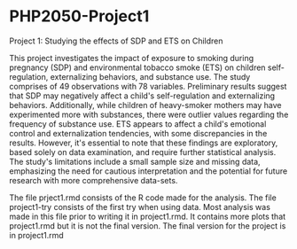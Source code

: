 # PHP2050-Project1
Project 1: Studying the effects of SDP and ETS on Children

This project investigates the impact of exposure to smoking during pregnancy (SDP) and environmental tobacco smoke (ETS) on children self-regulation, externalizing behaviors, and substance use. The study comprises of 49 observations with 78 variables. Preliminary results suggest that SDP may negatively affect a child's self-regulation and externalizing behaviors. Additionally, while children of heavy-smoker mothers may have experimented more with substances, there were outlier values regarding the frequency of substance use. ETS appears to affect a child's emotional control and externalization tendencies, with some discrepancies in the results. However, it's essential to note that these findings are exploratory, based solely on data examination, and require further statistical analysis. The study's limitations include a small sample size and missing data, emphasizing the need for cautious interpretation and the potential for future research with more comprehensive data-sets.

The file prject1.rmd consists of the R code made for the analysis.
The file project1-try consists of the first try when using data. Most analysis was made in this file prior to writing it in project1.rmd. It contains more plots that project1.rmd but it is not the final version. The final version for the project is in project1.rmd